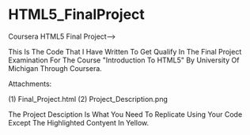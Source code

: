 # HTML5_FinalProject
Coursera HTML5 Final Project-->

This Is The Code That I Have Written To Get Qualify In The Final Project Examination For The Course "Introduction To HTML5" By University Of Michigan Through Coursera.

Attachments:

(1) Final_Project.html
(2) Project_Description.png

The Project Desciption Is What You Need To Replicate Using Your Code Except The Highlighted Contyent In Yellow.
